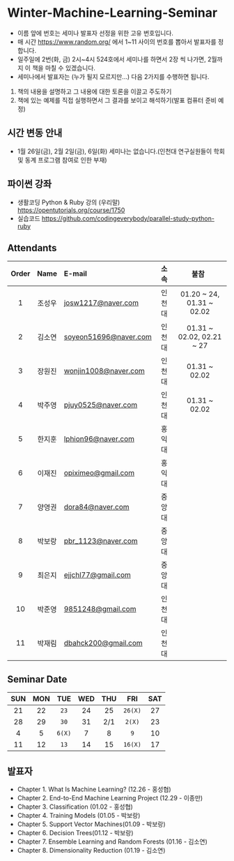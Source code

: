 # Winter-Machine-Learning-Seminar

- 이름 앞에 번호는 세미나 발표자 선정을 위한 고유 번호입니다. 
- 매 시간 https://www.random.org/ 에서 1~11 사이의 번호를 뽑아서 발표자를 정합니다. 
- 일주일에 2번(화, 금) 2시~4시 524호에서 세미나를 하면서 2장 씩 나가면, 2월까지 이 책을 마칠 수 있겠습니다.
- 세미나에서 발표자는 (누가 될지 모르지만...) 다음 2가지를 수행하면 됩니다.
1) 책의 내용을 설명하고 그 내용에 대한 토론을 이끌고 주도하기
2) 책에 있는 예제를 직접 실행하면서 그 결과를 보이고 해석하기(발표 컴퓨터 준비 예정)

## 시간 변동 안내
- 1월 26일(금), 2월 2일(금), 6일(화) 세미나는 없습니다.(인천대 연구실원들이 학회 및 동계 프로그램 참여로 인한 부재)

## 파이썬 강좌
- 생활코딩 Python & Ruby 강의 (우리말)
<https://opentutorials.org/course/1750>
- 실습코드
<https://github.com/codingeverybody/parallel-study-python-ruby>

## Attendants
 Order | Name | E-mail                 | 소속 | 불참   
 :---: | :--: | :--------------------- | :--: | :-------: 
 1| 조성우 | josw1217@naver.com     | 인천대 | 01.20 ~ 24, 01.31 ~ 02.02
 2| 김소연 | soyeon51696@naver.com  | 인천대 | 01.31 ~ 02.02, 02.21 ~ 27
 3| 장원진 | wonjin1008@naver.com   | 인천대 | 01.31 ~ 02.02
 4| 박주영 | pjuy0525@naver.com     | 인천대 | 01.31 ~ 02.02
 5| 한지훈 | lphion96@naver.com     | 홍익대 |           
 6| 이재진 | opiximeo@gmail.com     | 홍익대 |           
 7| 양영권 | dora84@naver.com       | 중앙대 |
 8| 박보랑 | pbr_1123@naver.com     | 중앙대 |
 9| 최은지 | ejjchl77@gmail.com     | 중앙대 | 
 10| 박준영 | 9851248@gmail.com      | 인천대 | 
 11| 박재림 | dbahck200@gmail.com      | 인천대 |

## Seminar Date
SUN | MON | TUE | WED | THU | FRI | SAT
:-: | :-: | :-: | :-: | :-: | :-: | :-:
21 | 22 | `23` | 24 | 25 | `26(X)` | 27
28 | 29 | `30` | 31 | 2/1 | `2(X)` | 23
4 | 5 | `6(X)` | 7 | 8 | `9` | 10
11| 12 | `13` | 14 | 15 | `16(X)` | 17


## 발표자
- Chapter 1. What Is Machine Learning? (12.26 - 홍성협)
- Chapter 2. End-to-End Machine Learning Project (12.29 - 이종만)
- Chapter 3. Classification (01.02 - 홍성협)
- Chapter 4. Training Models (01.05 - 박보랑)
- Chapter 5. Support Vector Machines(01.09 - 박보랑)
- Chapter 6. Decision Trees(01.12 - 박보랑)
- Chapter 7. Ensemble Learning and Random Forests (01.16 - 김소연)
- Chapter 8. Dimensionality Reduction (01.19 - 김소연)
